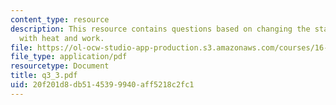 ```yaml
---
content_type: resource
description: This resource contains questions based on changing the state of a system
  with heat and work.
file: https://ol-ocw-studio-app-production.s3.amazonaws.com/courses/16-01-unified-engineering-i-ii-iii-iv-fall-2005-spring-2006/20f201d8db5145399940aff5218c2fc1_q3_3.pdf
file_type: application/pdf
resourcetype: Document
title: q3_3.pdf
uid: 20f201d8-db51-4539-9940-aff5218c2fc1
---
```

